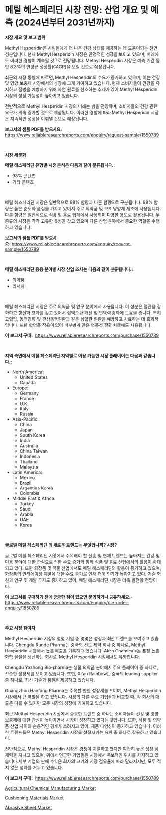 <p><h1>메틸 헤스페리딘 시장 전망: 산업 개요 및 예측 (2024년부터 2031년까지)</h1></p><p><strong>시장 개요 및 보고 범위</strong></p>
<p><p>Methyl Hesperidin은 사람들에게 더 나은 건강 상태를 제공하는 데 도움이되는 천연 성분입니다. 현재 Methyl Hesperidin 시장은 안정적인 성장을 보이고 있으며, 미래에도 이러한 경향이 계속될 것으로 전망됩니다. Methyl Hesperidin 시장은 예측 기간 동안 8.3%의 연평균 성장률(CAGR)을 보일 것으로 예상됩니다.</p><p>최근의 시장 동향에 따르면, Methyl Hesperidin의 수요가 증가하고 있으며, 이는 건강 및 영양 보충제 시장에서의 성장에 크게 기여하고 있습니다. 현재 소비자들이 건강을 유지하고 질병을 예방하기 위해 자연 원료를 선호하는 추세가 있어 Methyl Hesperidin 시장의 성장 가능성이 높아지고 있습니다.</p><p>전반적으로 Methyl Hesperidin 시장의 미래는 밝을 전망이며, 소비자들의 건강 관련 요구가 계속 증가할 것으로 예상됩니다. 이러한 경향에 따라 Methyl Hesperidin 시장은 지속적인 성장을 이뤄낼 것으로 예상됩니다.</p></p>
<p><strong>보고서의 샘플 PDF를 받으세요:</strong> <a href="https://www.reliableresearchreports.com/enquiry/request-sample/1550789">https://www.reliableresearchreports.com/enquiry/request-sample/1550789</a></p>
<p>&nbsp;</p>
<p><strong>시장 세분화</strong></p>
<p><strong>메틸 헤스페리딘 유형별 시장 분석은 다음과 같이 분류됩니다.:</strong></p>
<p><ul><li>98% 콘텐츠</li><li>기타 콘텐츠</li></ul></p>
<p>&nbsp;</p>
<p><p>메틸 헤스페리딘 시장은 일반적으로 98% 함량과 다른 함량으로 구분됩니다. 98% 함량은 높은 순도와 품질을 가지고 있어서 주로 의약품 및 보조 영양제 제조에 사용됩니다. 다른 함량은 일반적으로 식품 및 음료 업계에서 사용되며 다양한 용도로 활용됩니다. 두 종류의 시장은 각각 고유한 특성을 갖고 있으며 다른 산업 분야에서 중요한 역할을 수행하고 있습니다.</p></p>
<p><strong>보고서의 샘플 PDF를 받으세요:</strong>&nbsp;<a href="https://www.reliableresearchreports.com/enquiry/request-sample/1550789">https://www.reliableresearchreports.com/enquiry/request-sample/1550789</a></p>
<p>&nbsp;</p>
<p><strong> 메틸 헤스페리딘 응용 분야별 시장 산업 조사는 다음과 같이 분류됩니다.:</strong></p>
<p><ul><li>의약품</li><li>리서치</li></ul></p>
<p>&nbsp;</p>
<p><p>메틸 헤스페리딘 시장은 주로 의약품 및 연구 분야에서 사용됩니다. 이 성분은 혈관을 강화하고 항산화 효과를 갖고 있어서 혈액순환 개선 및 면역력 강화에 도움을 줍니다. 특히 고혈압, 동맥경화 및 관상동맥질환과 같은 심혈관 질환을 예방하고 치료하는 데 효과적입니다. 또한 항염증 작용이 있어 피부병과 같은 염증성 질환 치료에도 사용됩니다.</p></p>
<p><strong>이 보고서 구매:</strong>&nbsp; <a href="https://www.reliableresearchreports.com/purchase/1550789">https://www.reliableresearchreports.com/purchase/1550789</a></p>
<p>&nbsp;</p>
<p><strong>지역 측면에서 메틸 헤스페리딘 지역별로 이용 가능한 시장 플레이어는 다음과 같습니다.:</strong></p>
<p><ul>
    <li>
        North America:
        <ul>
            <li>United States</li>
            <li>Canada</li>
        </ul>
    </li>
    <li>
        Europe:
        <ul>
            <li>Germany</li>
            <li>France</li>
            <li>U.K.</li>
            <li>Italy</li>
            <li>Russia</li>
        </ul>
    </li>
    <li>
        Asia-Pacific:
        <ul>
            <li>China</li>
            <li>Japan</li>
            <li>South Korea</li>
            <li>India</li>
            <li>Australia</li>
            <li>China Taiwan</li>
            <li>Indonesia</li>
            <li>Thailand</li>
            <li>Malaysia</li>
        </ul>
    </li>
    <li>
        Latin America:
        <ul>
            <li>Mexico</li>
            <li>Brazil</li>
            <li>Argentina Korea</li>
            <li>Colombia</li>
        </ul>
    </li>
    <li>
        Middle East & Africa:
        <ul>
            <li>Turkey</li>
            <li>Saudi</li>
            <li>Arabia</li>
            <li>UAE</li>
            <li>Korea</li>
        </ul>
    </li>
    </ul></p>
<p>&nbsp;</p>
<p><strong>글로벌 메틸 헤스페리딘 의 새로운 트렌드는 무엇입니까? 시장?</strong></p>
<p><p>글로벌 메틸 헤스페리딘 시장에서 주목해야 할 신흥 및 현재 트렌드는 높아지는 건강 및 미용 분야에 대한 관심으로 인한 수요 증가와 함께 식품 및 음료 산업에서의 활용이 확대되고 있다. 또한 화장품 및 약물 산업에서도 메틸 헤스페리딘의 활용이 증가하고 있으며, 화장품의 안티에이징 제품에 대한 수요 증가로 인해 더욱 인기가 높아지고 있다. 기술 혁신과 연구 및 개발 투자도 증가하고 있어, 메틸 헤스페리딘 시장은 더욱 발전할 전망이다.</p></p>
<p><strong>이 보고서를 구매하기 전에 궁금한 점이 있으면 문의하거나 공유하세요.</strong>- <a href="https://www.reliableresearchreports.com/enquiry/pre-order-enquiry/1550789">https://www.reliableresearchreports.com/enquiry/pre-order-enquiry/1550789</a></p>
<p>&nbsp;</p>
<p><strong>주요 시장 참여자</strong></p>
<p><p>Methyl Hesperidin 시장의 몇몇 기업 중 몇몇은 성장과 최신 트렌드를 보여주고 있습니다. Chengdu Runde Pharma는 중국의 선도 제약 회사 중 하나로, Methyl Hesperidin 시장에서 높은 매출을 기록하고 있습니다. Aktin Chemicals는 품질 높은 화학 물질을 생산하는 회사로, Methyl Hesperidin 시장에서도 유명합니다. </p><p>Chengdu Yazhong Bio-pharma는 생물 의약품 분야에서 주요 플레이어 중 하나로, 꾸준한 성장세를 보이고 있습니다. 또한, Xi'an Rainbow는 중국의 leading supplier 중 하나로, 최신 기술과 품질을 제공하고 있습니다. </p><p>Guangzhou Hanfang Pharma는 주목할 만한 성장세를 보이며, Methyl Hesperidin 시장에서 큰 역할을 하고 있습니다. 시장의 다른 주요 기업들과 비교할 때, 각 회사의 매출은 다를 수 있지만 모두 시장의 성장에 기여하고 있습니다.</p><p>최근 Methyl Hesperidin 시장에서 중요한 트렌드 중 하나는 소비자들이 건강 및 영양 보충제에 대한 관심이 높아지면서 시장이 성장하고 있다는 것입니다. 또한, 식품 및 의약품 산업 사이의 순응적인 경계가 흐려지고 있어, 제품 다양성이 증가하고 있습니다. 이러한 트렌드들은 Methyl Hesperidin 시장을 성장시키는 요인 중 하나로 작용하고 있습니다. </p><p>전반적으로, Methyl Hesperidin 시장은 경쟁이 치열하고 있지만 여전히 높은 성장 잠재력을 지니고 있으며, 위에서 언급한 기업들은 시장에서 독보적인 위치를 차지하고 있습니다.세부 기업의 판매 수익은 회사의 크기와 시장 점유율에 따라 달라지지만, 모두 적지 않은 성과를 거두고 있습니다.</p></p>
<p><strong>이 보고서 구매:</strong>&nbsp;&nbsp;<a href="https://www.reliableresearchreports.com/purchase/1550789">https://www.reliableresearchreports.com/purchase/1550789</a></p>
<p><p><a href="https://changeable-paste-463.notion.site/Agricultural-Chemical-Manufacturing-Market-Size-2024-2031-Global-Industrial-Analysis-Key-Geograph-75a2a62859c541f2adb5d4e213dd4c2f">Agricultural Chemical Manufacturing Market</a></p><p><a href="https://florentine-yuzu-f42.notion.site/Cushioning-Materials-Market-Size-Growth-and-Forecast-from-2024-2031-66634c4bcc56456fab60dee1ca3b4521">Cushioning Materials Market</a></p><p><a href="https://fuschia-pecorino-a6d.notion.site/Abrasive-Sheet-Market-Size-Share-Trends-Analysis-Report-By-Material-By-Type-By-End-user-By-Reg-8242b9561f684ee9a07e768ad4d10ed7">Abrasive Sheet Market</a></p></p>
